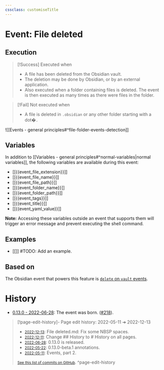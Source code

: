 ```yaml
---
cssclass: customiseTitle
---
```

# Event: File deleted
## Execution
> [!Success] Executed when
> - A file has been deleted from the Obsidian vault.
> - The deletion may be done by Obsidian, or by an external application.
> - Also executed when a folder containing files is deleted. The event is then executed as many times as there were files in the folder.

> [!Fail] Not executed when
> - A file is deleted in `.obsidian` or any other folder starting with a dot�`.`

![[Events - general principles#^file-folder-events-detection]]

## Variables

In addition to [[Variables - general principles#^normal-variables|normal variables]], the following variables are available during this event:

- [[{{event_file_extension}}]]
- [[{{event_file_name}}]]
- [[{{event_file_path}}]]
- [[{{event_folder_name}}]]
- [[{{event_folder_path}}]]
- [[{{event_tags}}]]
- [[{{event_title}}]]
- [[{{event_yaml_value}}]]

**Note:** Accessing these variables outside an event that supports them will trigger an error message and prevent executing the shell command.

## Examples
- [[]] #TODO: Add an example.

## Based on
The Obsidian event that powers this feature is [`delete` on `vault` events](https://github.com/obsidianmd/obsidian-api/blob/763a243b4ec295c9c460560e9b227c8f18d8199b/obsidian.d.ts#L3264).

# History
- [0.13.0 - 2022-06-28](https://github.com/Taitava/obsidian-shellcommands/blob/main/CHANGELOG.md#0130---2022-06-28): The event was born. ([#218](https://github.com/Taitava/obsidian-shellcommands/issues/123)).

> [!page-edit-history]- Page edit history: 2022-05-11 &#10132; 2022-12-13
> - [<small>2022-12-13</small>](https://github.com/Taitava/obsidian-shellcommands-documentation/commit/2b1bf240d974ed5da051bf1c9bcc956e1d9d7d18): File deleted.md: Fix some NBSP spaces.
> - [<small>2022-12-11</small>](https://github.com/Taitava/obsidian-shellcommands-documentation/commit/10ffc392aaf12df9cc211fb05030d43bcb772aad): Change ## History to # History on all pages.
> - [<small>2022-06-28</small>](https://github.com/Taitava/obsidian-shellcommands-documentation/commit/49efe1a5a719cb695cc0a4a96d05c10548298804): 0.13.0 is released.
> - [<small>2022-05-22</small>](https://github.com/Taitava/obsidian-shellcommands-documentation/commit/bb37c1f8ee6630879a4d6578eae61c50730cda97): 0.13.0-beta.1 annotations.
> - [<small>2022-05-11</small>](https://github.com/Taitava/obsidian-shellcommands-documentation/commit/5bbc04d5721f6b3723fd5baade2975a596e799dc): Events, part 2.
> 
> [<small>See this list of commits on GitHub</small>](https://github.com/Taitava/obsidian-shellcommands-documentation/commits/main/./Events/File%20deleted.md).
> ^page-edit-history